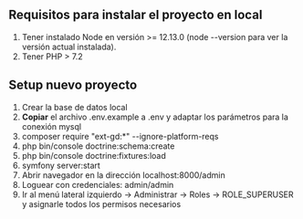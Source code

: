 
## Requisitos para instalar el proyecto en local
1. Tener instalado Node en versión >= 12.13.0 (node --version para ver la versión actual instalada).
2. Tener PHP > 7.2


## Setup nuevo proyecto
1. Crear la base de datos local
2. **Copiar** el archivo .env.example a .env y adaptar los parámetros para la conexión mysql
3. composer require "ext-gd:*" --ignore-platform-reqs
4. php bin/console doctrine:schema:create
5. php bin/console doctrine:fixtures:load
6. symfony server:start
7. Abrir navegador en la dirección localhost:8000/admin
8. Loguear con credenciales: admin/admin
9. Ir al menú lateral izquierdo -> Administrar -> Roles -> ROLE_SUPERUSER y asignarle todos los permisos necesarios
